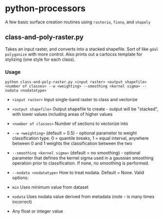 # python-processors

A few basic surface creation routines using `rasterio`, `fiona`, and `shapely`

## class-and-poly-raster.py

Takes an input raster, and converts into a stacked shapefile. Sort of like `gdal polygonize` with more control. Also prints out a cartocss template for stylizing (one style for each class).

### Usage

`python class-and-poly-raster.py <input raster> <output shapefile> <number of classes> --w <weighting> --smoothing <kernel sigma> --nodata <nodatatype>`

* `<input raster>` Input single-band raster to class and vectorize

* `<output shapefile>` Output shapefile to create - output will be "stacked", with lower values including areas of higher values

* `<number of classes>` Number of sections to vectorize into

* `--w <weighting>` (default = 0.5) - optional parameter to weight classification type. 0 = quantile breaks, 1 = equal interval, anywhere between 0 and 1 weights the classification between the two

* `--smoothing <kernel sigma>` (default = no smoothing) - optional parameter that defines the kernel sigma used in a gaussian smoothing operation prior to classification. If none, no smoothing is performed.

* `--nodata <nodatatype>` How to treat nodata. Default = None. Valid options:
 * `min` Uses minimum value from dataset
 * `nodata` Uses nodata value derived from metadata (note - is many times incorrect)
 * Any float or integer value

